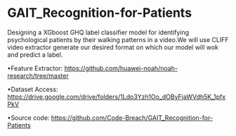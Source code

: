 # GAIT_Recognition-for-Patients
Designing a XGboost GHQ label classifier model for identifying psychological patients by their walking patterns in a video.We will use CLIFF video extractor generate our desired format on which our model will wok and predict a label.

•Feature Extractor: https://github.com/huawei-noah/noah-research/tree/master

 •Dataset Access: https://drive.google.com/drive/folders/1Ldo3Yzh1Oo_dOByFjaWVdh5K_1pfxPkV
 
 •Source code: https://github.com/Code-Breach/GAIT_Recognition-for-Patients
